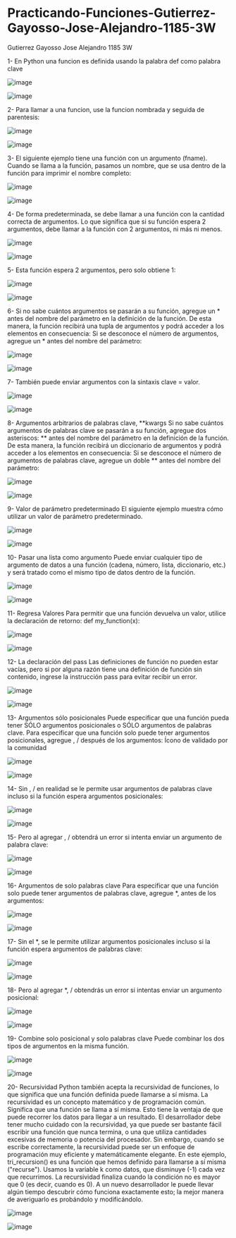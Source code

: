 # Practicando-Funciones-Gutierrez-Gayosso-Jose-Alejandro-1185-3W

Gutierrez Gayosso Jose  Alejandro 1185 3W

1- En Python una funcion es definida usando la palabra def como palabra clave

![image](https://github.com/user-attachments/assets/3fe4731e-9581-4c3e-8257-00cbc58cc9c3)

![image](https://github.com/user-attachments/assets/f6d2e924-a193-4bc1-ac90-43c055ad744a)

2- Para llamar a una funcion, use la funcion nombrada y seguida de parentesis:

![image](https://github.com/user-attachments/assets/bf21a542-a79b-4328-8c68-e47661a944c8)

![image](https://github.com/user-attachments/assets/9df3033c-0d9e-4fda-84c2-27e1771a10a9)

3- El siguiente ejemplo tiene una función con un argumento (fname). Cuando se llama a la función, pasamos un nombre, que se usa dentro de la función para imprimir el nombre completo:

![image](https://github.com/user-attachments/assets/7d1ba774-6083-4f17-9291-a9c85816c335)

![image](https://github.com/user-attachments/assets/0c9fecad-7398-4838-b499-2f75281cbef4)

4- De forma predeterminada, se debe llamar a una función con la cantidad correcta de argumentos. Lo que significa que si su función espera 2 argumentos, debe llamar a la función con 2 argumentos, ni más ni menos.

![image](https://github.com/user-attachments/assets/f912d5ab-4fa4-40f2-b0da-6376e57315cd)

![image](https://github.com/user-attachments/assets/4aa6cc58-4e6d-45ab-92d3-7048b9147ea3)

5- Esta función espera 2 argumentos, pero solo obtiene 1:

![image](https://github.com/user-attachments/assets/22b223d7-27c0-48a8-912a-58951b0fd5f4)

![image](https://github.com/user-attachments/assets/32f18967-7fdf-42c5-bb58-cd81f9f460c4)

6- Si no sabe cuántos argumentos se pasarán a su función, agregue un * antes del nombre del parámetro en la definición de la función.
De esta manera, la función recibirá una tupla de argumentos y podrá acceder a los elementos en consecuencia:
Si se desconoce el número de argumentos, agregue un * antes del nombre del parámetro:

![image](https://github.com/user-attachments/assets/b88f0125-02ec-4180-8fb0-a44c2d7b5287)

![image](https://github.com/user-attachments/assets/49905518-ec07-42ba-b594-5b72a5d61bea)

7- También puede enviar argumentos con la sintaxis clave = valor.

![image](https://github.com/user-attachments/assets/ecf6602c-abd5-4727-b3dc-ec6bd1448035)

![image](https://github.com/user-attachments/assets/412720d0-8638-4c3f-9719-3b87fd00c7e2)

8- Argumentos arbitrarios de palabras clave, **kwargs
Si no sabe cuántos argumentos de palabras clave se pasarán a su función, agregue dos asteriscos: ** antes del nombre del parámetro en la definición de la función.
De esta manera, la función recibirá un diccionario de argumentos y podrá acceder a los elementos en consecuencia:
Si se desconoce el número de argumentos de palabras clave, agregue un doble ** antes del nombre del parámetro:

![image](https://github.com/user-attachments/assets/92b56742-8481-4fbd-a391-5eabb87a7726)

![image](https://github.com/user-attachments/assets/cf48e180-893a-4fcd-a2fe-134a22c61c8e)

9- Valor de parámetro predeterminado
El siguiente ejemplo muestra cómo utilizar un valor de parámetro predeterminado.

![image](https://github.com/user-attachments/assets/161b918b-61bd-4aea-9159-04247d2051fc)

![image](https://github.com/user-attachments/assets/8243124c-90c4-45c1-be1e-0318e868394d)

10- Pasar una lista como argumento
Puede enviar cualquier tipo de argumento de datos a una función (cadena, número, lista, diccionario, etc.) y será tratado como el mismo tipo de datos dentro de la función.

![image](https://github.com/user-attachments/assets/305c49a5-1211-4123-a0da-efe17d59cdb0)

![image](https://github.com/user-attachments/assets/df4aeda3-d363-4621-b1c4-e29af046cb37)

11- Regresa Valores
Para permitir que una función devuelva un valor, utilice la declaración de retorno:
def my_function(x):

![image](https://github.com/user-attachments/assets/77090f90-76a9-4054-8cd5-449bd75dcb9e)

![image](https://github.com/user-attachments/assets/40eb42f4-bcf7-4401-b5c8-6cc2a642198e)

12- La declaración del pass
Las definiciones de función no pueden estar vacías, pero si por alguna razón tiene una definición de función sin contenido, ingrese la instrucción pass para evitar recibir un error.

![image](https://github.com/user-attachments/assets/9f61dd80-7b8b-4576-9ebc-9911e576880a)

![image](https://github.com/user-attachments/assets/7a27b9dd-5f0d-4648-8b8e-b1f965577ec6)

13- Argumentos sólo posicionales 
Puede especificar que una función pueda tener SÓLO argumentos posicionales o SÓLO argumentos de palabras clave.
Para especificar que una función solo puede tener argumentos posicionales, agregue , / después de los argumentos:
Ícono de validado por la comunidad

![image](https://github.com/user-attachments/assets/fb29d7a2-a510-4f40-9c61-1324b9a28019)

![image](https://github.com/user-attachments/assets/3de523a8-d060-4aa2-8197-2766994117b6)


14- Sin , / en realidad se le permite usar argumentos de palabras clave incluso si la función espera argumentos posicionales:

![image](https://github.com/user-attachments/assets/994e5d0d-ef4b-4a50-a428-eeb034fb7103)

![image](https://github.com/user-attachments/assets/2ff93d4f-8e6b-4ba5-9259-c806c702af4c)

15- Pero al agregar , / obtendrá un error si intenta enviar un argumento de palabra clave:

![image](https://github.com/user-attachments/assets/3b7a50df-e474-4c22-b7d5-a3afc5807992)

![image](https://github.com/user-attachments/assets/ef348683-195b-46d6-a1c2-e7048a34581c)

16-  Argumentos de solo palabras clave Para especificar que una función solo puede tener argumentos de palabras clave, agregue *, antes de los argumentos:

![image](https://github.com/user-attachments/assets/d2727b2c-6840-46f1-9f5c-d4d22ecfa4e6)

![image](https://github.com/user-attachments/assets/85de09fc-edba-40b0-b906-adb5887c83fd)

17- Sin el *, se le permite utilizar argumentos posicionales incluso si la función espera argumentos de palabras clave:

![image](https://github.com/user-attachments/assets/f7cdf609-bf97-44ae-9cd5-5018cb4840e1)

![image](https://github.com/user-attachments/assets/3f0c38d2-addb-4a50-ae21-65eba7c0ba70)

18- Pero al agregar *, / obtendrás un error si intentas enviar un argumento posicional:

![image](https://github.com/user-attachments/assets/82b4419c-751e-4a89-91f8-d5cc0abff1bc)

![image](https://github.com/user-attachments/assets/029ac654-62a2-4c69-8fcc-3dd2caaf1434)

19- Combine solo posicional y solo palabras clave Puede combinar los dos tipos de argumentos en la misma función.

![image](https://github.com/user-attachments/assets/ee8409f8-af2d-4bf5-ad1b-b07717ebc572)

![image](https://github.com/user-attachments/assets/851ba775-cff3-4c50-9b1a-24be07bba5dc)

20- Recursividad
Python también acepta la recursividad de funciones, lo que significa que una función definida puede llamarse a sí misma.
La recursividad es un concepto matemático y de programación común. Significa que una función se llama a sí misma. Esto tiene la ventaja de que puede recorrer los datos para llegar a un resultado.
El desarrollador debe tener mucho cuidado con la recursividad, ya que puede ser bastante fácil escribir una función que nunca termina, o una que utiliza cantidades excesivas de memoria o potencia del procesador. Sin embargo, cuando se escribe correctamente, la recursividad puede ser un enfoque de programación muy eficiente y matemáticamente elegante.
En este ejemplo, tri_recursion() es una función que hemos definido para llamarse a sí misma ("recurse"). Usamos la variable k como datos, que disminuye (-1) cada vez que recurrimos. La recursividad finaliza cuando la condición no es mayor que 0 (es decir, cuando es 0).
A un nuevo desarrollador le puede llevar algún tiempo descubrir cómo funciona exactamente esto; la mejor manera de averiguarlo es probándolo y modificándolo.

![image](https://github.com/user-attachments/assets/09835b17-c08d-484e-9cff-07d013a9f64c)

![image](https://github.com/user-attachments/assets/798e82a1-94c8-4a70-8d10-ee00afe8e6c3)
